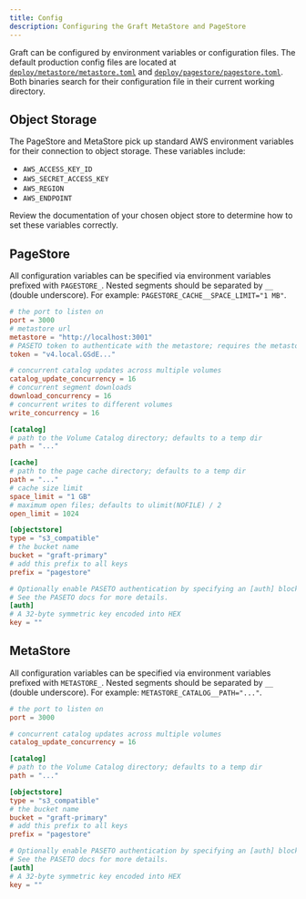 ```yaml
---
title: Config
description: Configuring the Graft MetaStore and PageStore
---
```


Graft can be configured by environment variables or configuration files. The default production config files are located at [`deploy/metastore/metastore.toml`] and [`deploy/pagestore/pagestore.toml`]. Both binaries search for their configuration file in their current working directory.

[`deploy/metastore/metastore.toml`]: https://github.com/orbitinghail/graft/blob/main/deploy/metastore/metastore.toml
[`deploy/pagestore/pagestore.toml`]: https://github.com/orbitinghail/graft/blob/main/deploy/pagestore/pagestore.toml

## Object Storage

The PageStore and MetaStore pick up standard AWS environment variables for their connection to object storage. These variables include:

- `AWS_ACCESS_KEY_ID`
- `AWS_SECRET_ACCESS_KEY`
- `AWS_REGION`
- `AWS_ENDPOINT`

Review the documentation of your chosen object store to determine how to set these variables correctly.

## PageStore

All configuration variables can be specified via environment variables prefixed with `PAGESTORE_`. Nested segments should be separated by `__` (double underscore). For example: `PAGESTORE_CACHE__SPACE_LIMIT="1 MB"`.

```toml
# the port to listen on
port = 3000
# metastore url
metastore = "http://localhost:3001"
# PASETO token to authenticate with the metastore; requires the metastore to have authentication enabled.
token = "v4.local.GSdE..."

# concurrent catalog updates across multiple volumes
catalog_update_concurrency = 16
# concurrent segment downloads
download_concurrency = 16
# concurrent writes to different volumes
write_concurrency = 16

[catalog]
# path to the Volume Catalog directory; defaults to a temp dir
path = "..."

[cache]
# path to the page cache directory; defaults to a temp dir
path = "..."
# cache size limit
space_limit = "1 GB"
# maximum open files; defaults to ulimit(NOFILE) / 2
open_limit = 1024

[objectstore]
type = "s3_compatible"
# the bucket name
bucket = "graft-primary"
# add this prefix to all keys
prefix = "pagestore"

# Optionally enable PASETO authentication by specifying an [auth] block.
# See the PASETO docs for more details.
[auth]
# A 32-byte symmetric key encoded into HEX
key = ""
```

## MetaStore

All configuration variables can be specified via environment variables prefixed with `METASTORE_`. Nested segments should be separated by `__` (double underscore). For example: `METASTORE_CATALOG__PATH="..."`.

```toml
# the port to listen on
port = 3000

# concurrent catalog updates across multiple volumes
catalog_update_concurrency = 16

[catalog]
# path to the Volume Catalog directory; defaults to a temp dir
path = "..."

[objectstore]
type = "s3_compatible"
# the bucket name
bucket = "graft-primary"
# add this prefix to all keys
prefix = "pagestore"

# Optionally enable PASETO authentication by specifying an [auth] block.
# See the PASETO docs for more details.
[auth]
# A 32-byte symmetric key encoded into HEX
key = ""
```
